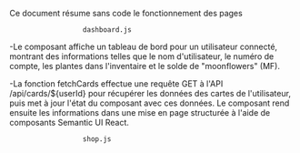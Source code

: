 Ce document résume sans code le fonctionnement des pages



                      dashboard.js

-Le composant affiche un tableau de bord pour un utilisateur connecté, montrant des informations telles que le nom d'utilisateur, le numéro de compte, les plantes dans l'inventaire et le solde de "moonflowers" (MF).

-La fonction fetchCards effectue une requête GET à l'API /api/cards/${userId} pour récupérer les données des cartes de l'utilisateur, puis met à jour l'état du composant avec ces données.
Le composant rend ensuite les informations dans une mise en page structurée à l'aide de composants Semantic UI React.

                      shop.js
